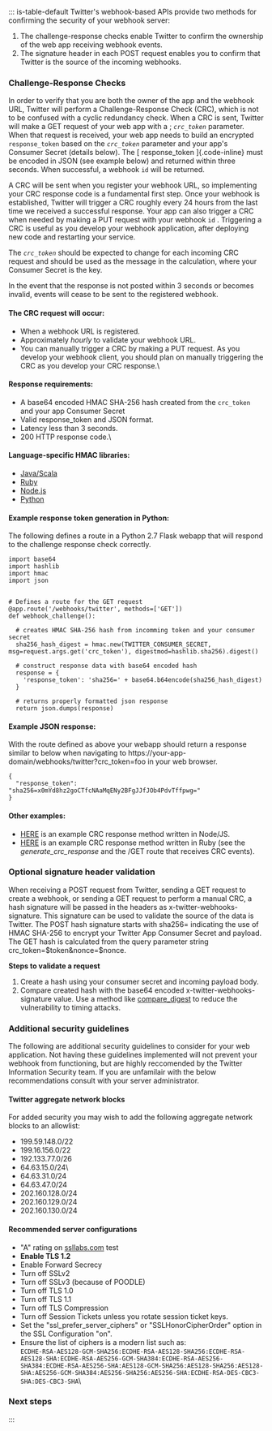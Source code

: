 ::: is-table-default
Twitter\'s webhook-based APIs provide two methods for confirming the
security of your webhook server:

1.  The challenge-response checks enable Twitter to confirm the
    ownership of the web app receiving webhook events.
2.  The signature header in each POST request enables you to confirm
    that Twitter is the source of the incoming webhooks.

### Challenge-Response Checks

In order to verify that you are both the owner of the app and the
webhook URL, Twitter will perform a Challenge-Response Check (CRC),
which is not to be confused with a cyclic redundancy check. When a CRC
is sent, Twitter will make a GET request of your web app with a ;
*` crc_token `* parameter. When that request is received, your web app
needs to build an encrypted ` response_token ` based on the
*` crc_token `* parameter and your app\'s Consumer Secret (details
below). The [ response_token ]{.code-inline} must be encoded in JSON
(see example below) and returned within three seconds. When successful,
a webhook ` id ` will be returned.

A CRC will be sent when you register your webhook URL, so implementing
your CRC response code is a fundamental first step. Once your webhook is
established, Twitter will trigger a CRC roughly every 24 hours from the
last time we received a successful response. Your app can also trigger a
CRC when needed by making a PUT request with your webhook ` id ` .
Triggering a CRC is useful as you develop your webhook application,
after deploying new code and restarting your service.

The *` crc_token `* should be expected to change for each incoming CRC
request and should be used as the message in the calculation, where your
Consumer Secret is the key.

In the event that the response is not posted within 3 seconds or becomes
invalid, events will cease to be sent to the registered webhook.

#### The CRC request will occur: 

-   When a webhook URL is registered.
-   Approximately *hourly* to validate your webhook URL.
-   You can manually trigger a CRC by making a PUT request. As you
    develop your webhook client, you should plan on manually triggering
    the CRC as you develop your CRC response.\

#### Response requirements:

-   A base64 encoded HMAC SHA-256 hash created from the ` crc_token `
    and your app Consumer Secret
-   Valid response_token and JSON format.
-   Latency less than 3 seconds.
-   200 HTTP response code.\

#### Language-specific HMAC libraries:

-   [Java/Scala](https://docs.oracle.com/javase/8/docs/api/index.html?javax/crypto/Mac.html)
-   [Ruby](http://ruby-doc.org/stdlib-2.1.0/libdoc/openssl/rdoc/OpenSSL/HMAC.html)
-   [Node.js](https://nodejs.org/api/crypto.html#crypto_class_hmac)
-   [Python\
    ](https://docs.python.org/2/library/hmac.html)

#### Example response token generation in Python:

The following defines a route in a Python 2.7 Flask webapp that will
respond to the challenge response check correctly.

    import base64
    import hashlib
    import hmac
    import json


    # Defines a route for the GET request
    @app.route('/webhooks/twitter', methods=['GET'])
    def webhook_challenge():

      # creates HMAC SHA-256 hash from incomming token and your consumer secret
      sha256_hash_digest = hmac.new(TWITTER_CONSUMER_SECRET, msg=request.args.get('crc_token'), digestmod=hashlib.sha256).digest()

      # construct response data with base64 encoded hash
      response = {
        'response_token': 'sha256=' + base64.b64encode(sha256_hash_digest)
      }

      # returns properly formatted json response
      return json.dumps(response)

#### 

#### Example JSON response: 

With the route defined as above your webapp should return a response
similar to below when navigating to
https://your-app-domain/webhooks/twitter?crc_token=foo in your web
browser.

    {
      "response_token": "sha256=x0mYd8hz2goCTfcNAaMqENy2BFgJJfJOb4PdvTffpwg="
    }

#### 

#### Other examples:

-   [HERE](https://github.com/twitterdev/account-activity-dashboard/blob/master/helpers/security.js)
    is an example CRC response method written in Node/JS.
-   [HERE](https://github.com/twitterdev/SnowBotDev/blob/master/app/controllers/snow_bot_dev_app.rb)
    is an example CRC response method written in Ruby (see the
    *generate_crc_response* and the /GET route that receives CRC
    events).

### Optional signature header validation

When receiving a POST request from Twitter, sending a GET request to
create a webhook, or sending a GET request to perform a manual CRC, a
hash signature will be passed in the headers as
x-twitter-webhooks-signature. This signature can be used to validate the
source of the data is Twitter. The POST hash signature starts with
sha256= indicating the use of HMAC SHA-256 to encrypt your Twitter App
Consumer Secret and payload. The GET hash is calculated from the query
parameter string crc_token=\$token&nonce=\$nonce.

**Steps to validate a request**

1.  Create a hash using your consumer secret and incoming payload body.
2.  Compare created hash with the base64
    encoded x-twitter-webhooks-signature value. Use a method like
    [compare_digest](https://docs.python.org/2/library/hmac.html) to
    reduce the vulnerability to timing attacks.

### Additional security guidelines

The following are additional security guidelines to consider for your
web application. Not having these guidelines implemented will not
prevent your webhook from functioning, but are highly reccomended by the
Twitter Information Security team. If you are unfamilair with the below
recommendations consult with your server administrator.

#### Twitter aggregate network blocks 

For added security you may wish to add the following aggregate network
blocks to an allowlist:

-   199.59.148.0/22
-   199.16.156.0/22
-   192.133.77.0/26
-   64.63.15.0/24\
-   64.63.31.0/24
-   64.63.47.0/24
-   202.160.128.0/24
-   202.160.129.0/24
-   202.160.130.0/24

#### Recommended server configurations

-   \"A\" rating on [ssllabs.com](http://ssllabs.com/) test
-   **Enable TLS 1.2**
-   Enable Forward Secrecy
-   Turn off SSLv2
-   Turn off SSLv3 (because of POODLE)
-   Turn off TLS 1.0
-   Turn off TLS 1.1
-   Turn off TLS Compression
-   Turn off Session Tickets unless you rotate session ticket keys.
-   Set the "ssl_prefer_server_ciphers" or "SSLHonorCipherOrder" option
    in the SSL Configuration "on".
-   Ensure the list of ciphers is a modern list such as:\
    ` ECDHE-RSA-AES128-GCM-SHA256:ECDHE-RSA-AES128-SHA256:ECDHE-RSA-AES128-SHA:ECDHE-RSA-AES256-GCM-SHA384:ECDHE-RSA-AES256-SHA384:ECDHE-RSA-AES256-SHA:AES128-GCM-SHA256:AES128-SHA256:AES128-SHA:AES256-GCM-SHA384:AES256-SHA256:AES256-SHA:ECDHE-RSA-DES-CBC3-SHA:DES-CBC3-SHA `\

### 

### Next steps
:::
